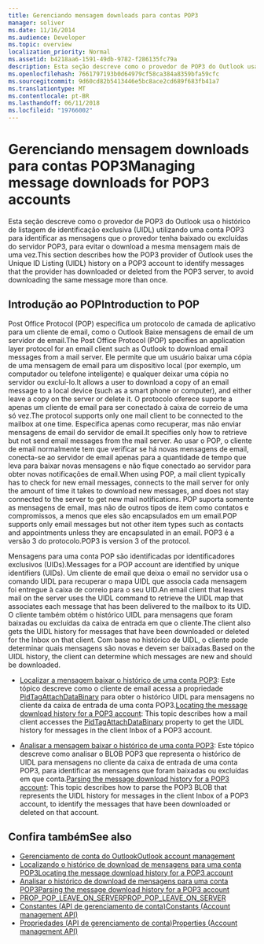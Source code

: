 ```yaml
---
title: Gerenciando mensagem downloads para contas POP3
manager: soliver
ms.date: 11/16/2014
ms.audience: Developer
ms.topic: overview
localization_priority: Normal
ms.assetid: b4218aa6-1591-49db-9782-f286135fc79a
description: Esta seção descreve como o provedor de POP3 do Outlook usa o histórico de listagem de identificação exclusiva (UIDL) utilizando uma conta POP3 para identificar as mensagens que o provedor tenha baixado ou excluídas do servidor POP3, para evitar o download a mesma mensagem mais de uma vez.
ms.openlocfilehash: 7661797193b0d64979cf58ca384a8359bfa59cfc
ms.sourcegitcommit: 9d60cd82b5413446e5bc8ace2cd689f683fb41a7
ms.translationtype: MT
ms.contentlocale: pt-BR
ms.lasthandoff: 06/11/2018
ms.locfileid: "19766002"
---
```

# <a name="managing-message-downloads-for-pop3-accounts"></a><span data-ttu-id="f3df0-103">Gerenciando mensagem downloads para contas POP3</span><span class="sxs-lookup"><span data-stu-id="f3df0-103">Managing message downloads for POP3 accounts</span></span>

<span data-ttu-id="f3df0-104">Esta seção descreve como o provedor de POP3 do Outlook usa o histórico de listagem de identificação exclusiva (UIDL) utilizando uma conta POP3 para identificar as mensagens que o provedor tenha baixado ou excluídas do servidor POP3, para evitar o download a mesma mensagem mais de uma vez.</span><span class="sxs-lookup"><span data-stu-id="f3df0-104">This section describes how the POP3 provider of Outlook uses the Unique ID Listing (UIDL) history on a POP3 account to identify messages that the provider has downloaded or deleted from the POP3 server, to avoid downloading the same message more than once.</span></span>
  
## <a name="introduction-to-pop"></a><span data-ttu-id="f3df0-105">Introdução ao POP</span><span class="sxs-lookup"><span data-stu-id="f3df0-105">Introduction to POP</span></span>

<span data-ttu-id="f3df0-106">Post Office Protocol (POP) especifica um protocolo de camada de aplicativo para um cliente de email, como o Outlook Baixe mensagens de email de um servidor de email.</span><span class="sxs-lookup"><span data-stu-id="f3df0-106">The Post Office Protocol (POP) specifies an application layer protocol for an email client such as Outlook to download email messages from a mail server.</span></span> <span data-ttu-id="f3df0-107">Ele permite que um usuário baixar uma cópia de uma mensagem de email para um dispositivo local (por exemplo, um computador ou telefone inteligente) e qualquer deixar uma cópia no servidor ou excluí-lo.</span><span class="sxs-lookup"><span data-stu-id="f3df0-107">It allows a user to download a copy of an email message to a local device (such as a smart phone or computer), and either leave a copy on the server or delete it.</span></span> <span data-ttu-id="f3df0-108">O protocolo oferece suporte a apenas um cliente de email para ser conectado à caixa de correio de uma só vez.</span><span class="sxs-lookup"><span data-stu-id="f3df0-108">The protocol supports only one mail client to be connected to the mailbox at one time.</span></span> <span data-ttu-id="f3df0-109">Especifica apenas como recuperar, mas não enviar mensagens de email do servidor de email.</span><span class="sxs-lookup"><span data-stu-id="f3df0-109">It specifies only how to retrieve but not send email messages from the mail server.</span></span> <span data-ttu-id="f3df0-110">Ao usar o POP, o cliente de email normalmente tem que verificar se há novas mensagens de email, conecta-se ao servidor de email apenas para a quantidade de tempo que leva para baixar novas mensagens e não fique conectado ao servidor para obter novas notificações de email.</span><span class="sxs-lookup"><span data-stu-id="f3df0-110">When using POP, a mail client typically has to check for new email messages, connects to the mail server for only the amount of time it takes to download new messages, and does not stay connected to the server to get new mail notifications.</span></span> <span data-ttu-id="f3df0-111">POP suporta somente as mensagens de email, mas não de outros tipos de item como contatos e compromissos, a menos que eles são encapsulados em um email.</span><span class="sxs-lookup"><span data-stu-id="f3df0-111">POP supports only email messages but not other item types such as contacts and appointments unless they are encapsulated in an email.</span></span> <span data-ttu-id="f3df0-112">POP3 é a versão 3 do protocolo.</span><span class="sxs-lookup"><span data-stu-id="f3df0-112">POP3 is version 3 of the protocol.</span></span>
  
<span data-ttu-id="f3df0-113">Mensagens para uma conta POP são identificadas por identificadores exclusivos (UIDs).</span><span class="sxs-lookup"><span data-stu-id="f3df0-113">Messages for a POP account are identified by unique identifiers (UIDs).</span></span> <span data-ttu-id="f3df0-114">Um cliente de email que deixa o email no servidor usa o comando UIDL para recuperar o mapa UIDL que associa cada mensagem foi entregue à caixa de correio para o seu UID.</span><span class="sxs-lookup"><span data-stu-id="f3df0-114">An email client that leaves mail on the server uses the UIDL command to retrieve the UIDL map that associates each message that has been delivered to the mailbox to its UID.</span></span> <span data-ttu-id="f3df0-115">O cliente também obtém o histórico UIDL para mensagens que foram baixadas ou excluídas da caixa de entrada em que o cliente.</span><span class="sxs-lookup"><span data-stu-id="f3df0-115">The client also gets the UIDL history for messages that have been downloaded or deleted for the Inbox on that client.</span></span> <span data-ttu-id="f3df0-116">Com base no histórico de UIDL, o cliente pode determinar quais mensagens são novas e devem ser baixadas.</span><span class="sxs-lookup"><span data-stu-id="f3df0-116">Based on the UIDL history, the client can determine which messages are new and should be downloaded.</span></span>

- <span data-ttu-id="f3df0-117">[Localizar a mensagem baixar o histórico de uma conta POP3](locating-the-message-download-history-for-a-pop3-account.md): Este tópico descreve como o cliente de email acessa a propriedade [PidTagAttachDataBinary](http://msdn.microsoft.com/library/3b0a8b28-863e-4b96-a4c0-fdb8f40555b9%28Office.15%29.aspx) para obter o histórico UIDL para mensagens no cliente da caixa de entrada de uma conta POP3.</span><span class="sxs-lookup"><span data-stu-id="f3df0-117">[Locating the message download history for a POP3 account](locating-the-message-download-history-for-a-pop3-account.md): This topic describes how a mail client accesses the [PidTagAttachDataBinary](http://msdn.microsoft.com/library/3b0a8b28-863e-4b96-a4c0-fdb8f40555b9%28Office.15%29.aspx) property to get the UIDL history for messages in the client Inbox of a POP3 account.</span></span> 
    
- <span data-ttu-id="f3df0-118">[Analisar a mensagem baixar o histórico de uma conta POP3](parsing-the-message-download-history-for-a-pop3-account.md): Este tópico descreve como analisar o BLOB POP3 que representa o histórico de UIDL para mensagens no cliente da caixa de entrada de uma conta POP3, para identificar as mensagens que foram baixadas ou excluídas em que conta.</span><span class="sxs-lookup"><span data-stu-id="f3df0-118">[Parsing the message download history for a POP3 account](parsing-the-message-download-history-for-a-pop3-account.md): This topic describes how to parse the POP3 BLOB that represents the UIDL history for messages in the client Inbox of a POP3 account, to identify the messages that have been downloaded or deleted on that account.</span></span>
    
## <a name="see-also"></a><span data-ttu-id="f3df0-119">Confira também</span><span class="sxs-lookup"><span data-stu-id="f3df0-119">See also</span></span>

- [<span data-ttu-id="f3df0-120">Gerenciamento de conta do Outlook</span><span class="sxs-lookup"><span data-stu-id="f3df0-120">Outlook account management</span></span>](outlook-account-management.md)    
- [<span data-ttu-id="f3df0-121">Localizando o histórico de download de mensagens para uma conta POP3</span><span class="sxs-lookup"><span data-stu-id="f3df0-121">Locating the message download history for a POP3 account</span></span>](locating-the-message-download-history-for-a-pop3-account.md) 
- [<span data-ttu-id="f3df0-122">Analisar o histórico de download de mensagens para uma conta POP3</span><span class="sxs-lookup"><span data-stu-id="f3df0-122">Parsing the message download history for a POP3 account</span></span>](parsing-the-message-download-history-for-a-pop3-account.md)   
- [<span data-ttu-id="f3df0-123">PROP_POP_LEAVE_ON_SERVER</span><span class="sxs-lookup"><span data-stu-id="f3df0-123">PROP_POP_LEAVE_ON_SERVER</span></span>](prop_pop_leave_on_server.md)  
- [<span data-ttu-id="f3df0-124">Constantes (API de gerenciamento de conta)</span><span class="sxs-lookup"><span data-stu-id="f3df0-124">Constants (Account management API)</span></span>](constants-account-management-api.md)    
- [<span data-ttu-id="f3df0-125">Propriedades (API de gerenciamento de conta)</span><span class="sxs-lookup"><span data-stu-id="f3df0-125">Properties (Account management API)</span></span>](properties-account-management-api.md)
    

